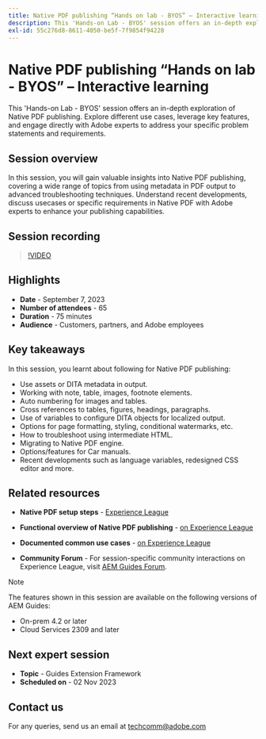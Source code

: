 ```yaml
---
title: Native PDF publishing “Hands on lab - BYOS” – Interactive learning
description: This 'Hands-on Lab - BYOS' session offers an in-depth exploration of Native PDF publishing. Explore different use cases, leverage key features, and engage directly with Adobe experts to address your specific problem statements and requirements.
exl-id: 55c276d8-8611-4050-be5f-7f9854f94228
---
```

# Native PDF publishing “Hands on lab - BYOS” – Interactive learning

This 'Hands-on Lab - BYOS' session offers an in-depth exploration of Native PDF publishing. Explore different use cases, leverage key features, and engage directly with Adobe experts to address your specific problem statements and requirements.

## Session overview

In this session, you will gain valuable insights into Native PDF publishing, covering a wide range of topics from using metadata in PDF output to advanced troubleshooting techniques. Understand recent developments, discuss usecases or specific requirements in Native PDF with Adobe experts to enhance your publishing capabilities. 

## Session recording

>[!VIDEO](https://video.tv.adobe.com/v/3424375/native-pdf-aem-guides?quality=12&learn=on)

## Highlights

- **Date** - September 7, 2023 
- **Number of attendees** - 65
- **Duration** - 75 minutes
- **Audience** - Customers, partners, and Adobe employees

## Key takeaways

In this session, you learnt about following for Native PDF publishing:

- Use assets or DITA metadata in output.
- Working with note, table, images, footnote elements.
- Auto numbering for images and tables.
- Cross references to tables, figures, headings, paragraphs.
- Use of variables to configure DITA objects for localized output.
- Options for page formatting, styling, conditional watermarks, etc.
- How to troubleshoot using intermediate HTML.
- Migrating to Native PDF engine.
- Options/features for Car manuals.
- Recent developments such as language variables, redesigned CSS editor and more. 

 
## Related resources 

- **Native PDF setup steps** - [Experience League](https://experienceleague.adobe.com/docs/experience-manager-guides-learn/tutorials/knowledge-base/kb-articles/publishing/configuring-aem-environment-for-native-pdf-publishing.html?lang=en) 
 
- **Functional overview of Native PDF publishing** - [on Experience League](https://experienceleague.adobe.com/docs/experience-manager-guides-learn/tutorials/knowledge-base/expert-session/native-pdf-publishing-essentials-feb23.html?lang=en)

- **Documented common use cases** - [on Experience League](https://experienceleague.adobe.com/docs/experience-manager-guides-learn/tutorials/install-guide/on-prem-ig/output-gen-config/config-native-pdf-publish/content-styles/stylesheet.html?lang=en)
 
- **Community Forum** - For session-specific community interactions on Experience League, visit  [AEM Guides Forum](https://experienceleaguecommunities.adobe.com/t5/experience-manager-guides/bd-p/xml-documentation-discussions).

>[!NOTE]
>
> The features shown in this session are available on the following versions of AEM Guides:
> - On-prem 4.2 or later
> - Cloud Services 2309 and later

## Next expert session 

- **Topic** - Guides Extension Framework
- **Scheduled on** - 02 Nov 2023

## Contact us

For any queries, send us an email at <techcomm@adobe.com>
